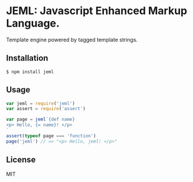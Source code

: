 # JEML: Javascript Enhanced Markup Language.

Template engine powered by tagged template strings.

## Installation

```
$ npm install jeml
```

## Usage

```js
var jeml = require('jeml')
var assert = require('assert')

var page = jeml`{def name}
<p> Hello, {= name}! </p>
`
assert(typeof page === 'function')
page('jeml') // => "<p> Hello, jeml! </p>"
```

## License

MIT
